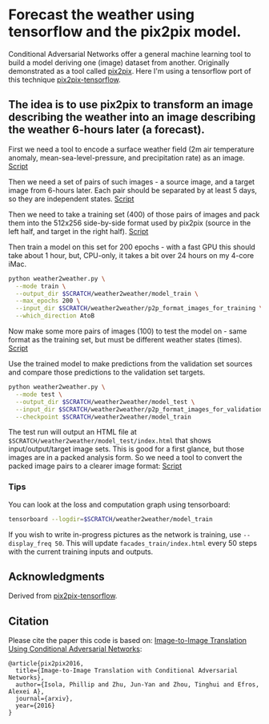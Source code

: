 # Forecast the weather using tensorflow and the pix2pix model.

Conditional Adversarial Networks offer a general machine learning tool to build a model deriving one (image) dataset from another. Originally demonstrated as a tool called [pix2pix](https://arxiv.org/pdf/1611.07004v1.pdf). Here I'm using a tensorflow port of this technique [pix2pix-tensorflow](https://github.com/affinelayer/pix2pix-tensorflow).

## The idea is to use pix2pix to transform an image describing the weather into an image describing the weather 6-hours later (a forecast).

First we need a tool to encode a surface weather field
  (2m air temperature anomaly, mean-sea-level-pressure, and precipitation rate)
  as an image. [Script](./weather2image//make.3var.plot.R)

Then we need a set of pairs of such images - a source image, and a target image from 6-hours later. Each pair should be separated by at least 5 days, so they are independent states. [Script](./weather2image//make.training.batch.R)

Then we need to take a training set (400) of those pairs of images and pack them into the 512x256 side-by-side format used by pix2pix (source in the left half, and target in the right half). [Script](./weather2image/make_p2p_training_images.R)

Then train a model on this set for 200 epochs - with a fast GPU this should take about 1 hour, but, CPU-only, it takes a bit over 24 hours on my 4-core iMac.

```sh
python weather2weather.py \
  --mode train \
  --output_dir $SCRATCH/weather2weather/model_train \
  --max_epochs 200 \
  --input_dir $SCRATCH/weather2weather/p2p_format_images_for_training \
  --which_direction AtoB
```
Now make some more pairs of images (100) to test the model on - same format as the training set, but must be different weather states (times). [Script](./weather2image/make_p2p_validation_images.R)

Use the trained model to make predictions from the validation set sources and compare those predictions to the validation set targets.

```sh
python weather2weather.py \
  --mode test \
  --output_dir $SCRATCH/weather2weather/model_test \
  --input_dir $SCRATCH/weather2weather/p2p_format_images_for_validation \
  --checkpoint $SCRATCH/weather2weather/model_train
```

The test run will output an HTML file at `$SCRATCH/weather2weather/model_test/index.html` that shows input/output/target image sets. This is good for a first glance, but those images are in a packed analysis form. So we need a tool to convert the packed image pairs to a clearer image format: [Script](./weather2image/replot.p2p.image.R)

### Tips

You can look at the loss and computation graph using tensorboard:
```sh
tensorboard --logdir=$SCRATCH/weather2weather/model_train
```

If you wish to write in-progress pictures as the network is training, use `--display_freq 50`.  This will update `facades_train/index.html` every 50 steps with the current training inputs and outputs.

## Acknowledgments
Derived from [pix2pix-tensorflow](https://github.com/affinelayer/pix2pix-tensorflow).

## Citation
Please cite the paper this code is based on: <a href="https://arxiv.org/pdf/1611.07004v1.pdf">Image-to-Image Translation Using Conditional Adversarial Networks</a>:

```
@article{pix2pix2016,
  title={Image-to-Image Translation with Conditional Adversarial Networks},
  author={Isola, Phillip and Zhu, Jun-Yan and Zhou, Tinghui and Efros, Alexei A},
  journal={arxiv},
  year={2016}
}
```
